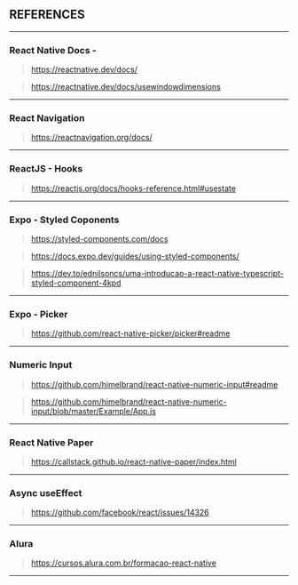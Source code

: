 ## REFERENCES
---
### React Native Docs - 
> https://reactnative.dev/docs/ 

> https://reactnative.dev/docs/usewindowdimensions
---

### React Navigation

> https://reactnavigation.org/docs/

---

### ReactJS - Hooks

> https://reactjs.org/docs/hooks-reference.html#usestate

---

### Expo - Styled Coponents

> https://styled-components.com/docs

> https://docs.expo.dev/guides/using-styled-components/

> https://dev.to/ednilsoncs/uma-introducao-a-react-native-typescript-styled-component-4kpd

---

### Expo - Picker

> https://github.com/react-native-picker/picker#readme

---

### Numeric Input

> https://github.com/himelbrand/react-native-numeric-input#readme

> https://github.com/himelbrand/react-native-numeric-input/blob/master/Example/App.js

---

### React Native Paper
> https://callstack.github.io/react-native-paper/index.html

---

### Async useEffect
> https://github.com/facebook/react/issues/14326

---

### Alura
> https://cursos.alura.com.br/formacao-react-native

---
